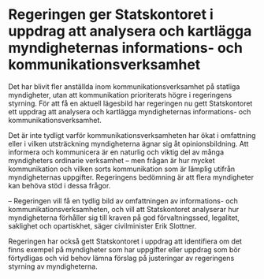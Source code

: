 # Regeringen ger Statskontoret i uppdrag att analysera och kartlägga myndigheternas informations- och kommunikationsverksamhet

Det har blivit fler anställda inom kommunikationsverksamhet på statliga myndigheter, utan att kommunikation prioriterats högre i regeringens styrning. För att få en aktuell lägesbild har regeringen nu gett Statskontoret ett uppdrag att analysera och kartlägga myndigheternas informations- och kommunikationsverksamhet.

Det är inte tydligt varför kommunikationsverksamheten har ökat i omfattning eller i vilken utsträckning myndigheterna ägnar sig åt opinionsbildning. Att informera och kommunicera är en naturlig och viktig del av många myndigheters ordinarie verksamhet – men frågan är hur mycket kommunikation och vilken sorts kommunikation som är lämplig utifrån myndigheternas uppgifter. Regeringens bedömning är att flera myndigheter kan behöva stöd i dessa frågor.

– Regeringen vill få en tydlig bild av omfattningen av informations- och kommunikationsverksamheten, och vill att Statskontoret analyserar hur myndigheterna förhåller sig till kraven på god förvaltningssed, legalitet, saklighet och opartiskhet, säger civilminister Erik Slottner.

Regeringen har också gett Statskontoret i uppdrag att identifiera om det finns exempel på myndigheter som har uppgifter eller uppdrag som bör förtydligas och vid behov lämna förslag på justeringar av regeringens styrning av myndigheterna.
